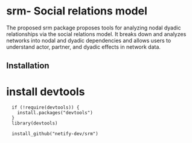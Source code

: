 # srm- Social relations model

The proposed srm package proposes tools for analyzing nodal dyadic relationships via the
social relations model. It breaks down and analyzes networks into nodal and dyadic dependencies and allows users to understand actor, partner, and dyadic effects in network data.

## Installation

# install devtools

      if (!require(devtools)) {
        install.packages("devtools")
      }
      library(devtools)

      install_github("netify-dev/srm")